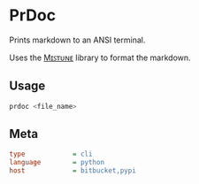 PrDoc
=====

Prints markdown to an ANSI terminal.

Uses the [Mɪꜱᴛᴜɴᴇ](https://github.com/lepture/mistune) library to format the markdown.

Usage
-----

```bash
prdoc <file_name>
```

Meta
----

```ini
type            = cli
language        = python
host            = bitbucket,pypi
```
